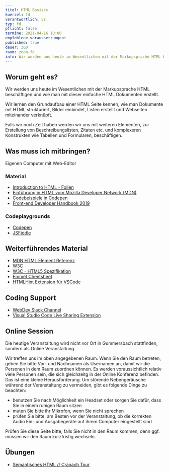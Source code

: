 ```yaml
---
titel: HTML Basiscs
kuerzel: fd
verantwortlich: vs
typ: fd
pflicht: false
termine: 2021-04-16 10:00
empfohlene-voraussetzungen: 
published: true
dauer: 360
raum: zoom-fd
info: Wir werden uns heute im Wesentlichen mit der Markupsprache HTML beschäftigen und wie man mit dieser einfache HTML Dokumente erstellt.
---
```


## Worum geht es?
Wir werden uns heute im Wesentlichen mit der Markupsprache HTML beschäftigen und wie man mit dieser einfache HTML Dokumenten erstellt.

Wir lernen den Grundaufbau einer HTML Seite kennen, wie man Dokumente mit HTML strukturiert, Bilder einbindet, Listen erstellt und Webseiten miteinander verknüpft.

Falls wir noch Zeit haben werden wir uns mit weiteren Elementen, zur Erstellung von Beschreibungslisten, Zitaten etc. und komplexeren Konstrukten wie Tabellen und Formularen, beschäftigen.


## Was muss ich mitbringen?
Eigenen Computer mit Web-Editor

### Material
- [Introduction to HTML - Folien](../../material/frontend-development-1/session-1/slides/Chapter03-IntroductionToHTML.pdf)
- [Einführung in HTML vom Mozilla Developer Network (MDN)](https://developer.mozilla.org/de/docs/Learn/HTML/Einführung_in_HTML)
- [Codebeispiele in Codepen](http://codepen.io/collection/DJGrme/)
- [Front-end Developer Handbook 2019](https://frontendmasters.com/books/front-end-handbook/2019/) <!-- Stand März 2021: Keine aktuellere Version -->

### Codeplaygrounds
- [Codepen](http://codepen.io)
- [JSFiddle](http://jsfiddle.net)

## Weiterführendes Material
- [MDN HTML Element Referenz](https://developer.mozilla.org/de/docs/Web/HTML/Element)
- [W3C](http://www.w3.org)
- [W3C - HTML5 Spezifikation](http://www.w3.org/TR/html5/)
- [Emmet Cheetsheet](https://docs.emmet.io/cheat-sheet/)
- [HTMLHint Extension für VSCode](https://marketplace.visualstudio.com/items?itemName=mkaufman.HTMLHint)

## Coding Support
- [WebDev Slack Channel](https://join.slack.com/t/medieninforma-kw06062/shared_invite/zt-db6rmmzb-UNww8jNDY4hb124yiqdjqA)
- [Visual Studio Code Live Sharing Extension](https://scotch.io/tutorials/getting-started-with-live-coding-in-visual-studio-code-with-live-share)

## Online Session
Die heutige Veranstaltung wird nicht vor Ort in Gummersbach stattfinden, sondern als Online Veranstaltung.

Wir treffen uns im oben angegebenen Raum. Wenn Sie den Raum betreten, geben Sie bitte Vor- und Nachnamen als Usernamen an, damit wir die Personen in dem Raum zuordnen können. Es werden voraussichtlich relativ viele Personen sein, die sich gleichzeitg in der Online Konferenz befinden. Das ist eine kleine Herausforderung. Um störende Nebengeräusche während der Veranstaltung zu vermeiden, gibt es folgende Dinge zu beachten:

- benutzen Sie nach Möglichkeit ein Headset oder sorgen Sie dafür, dass Sie in einem ruhigen Raum sitzen
- muten Sie bitte ihr Mikrofon, wenn Sie nicht sprechen
- prüfen Sie bitte, am Besten vor der Veranstaltung, ob die korrekten Audio Ein- und Ausgabegeräte auf ihrem Computer eingestellt sind

Prüfen Sie diese Seite bitte, falls Sie nicht in den Raum kommen, denn ggf. müssen wir den Raum kurzfristig wechseln.

## Übungen
- [Semantisches HTML // Cranach Tour](../../assignments/html-1/)

